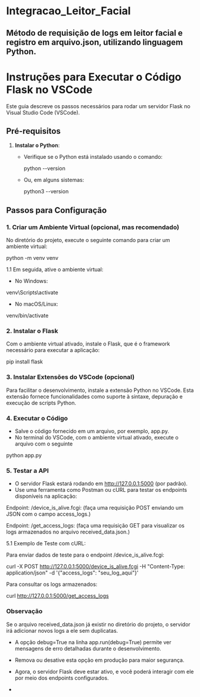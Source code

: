 # Integracao_Leitor_Facial
## Método de requisição de logs em leitor facial e registro em arquivo.json, utilizando linguagem Python. ##

# Instruções para Executar o Código Flask no VSCode

Este guia descreve os passos necessários para rodar um servidor Flask no Visual Studio Code (VSCode).

## Pré-requisitos

1. **Instalar o Python**:
   - Verifique se o Python está instalado usando o comando:
     
     
     python --version


   - Ou, em alguns sistemas:

     
     python3 --version


## Passos para Configuração

### 1. Criar um Ambiente Virtual (opcional, mas recomendado)

   No diretório do projeto, execute o seguinte comando para criar um ambiente virtual:


   python -m venv venv


   1.1 Em seguida, ative o ambiente virtual:

   - No Windows:

   
   venv\Scripts\activate


   - No macOS/Linux:


   venv/bin/activate


### 2. Instalar o Flask

   Com o ambiente virtual ativado, instale o Flask, que é o framework necessário para executar a aplicação:


   pip install flask


### 3. Instalar Extensões do VSCode (opcional)

   Para facilitar o desenvolvimento, instale a extensão Python no VSCode. 
   Esta extensão fornece funcionalidades como suporte à sintaxe, depuração e execução de scripts Python.


### 4. Executar o Código

   - Salve o código fornecido em um arquivo, por exemplo, app.py.
   - No terminal do VSCode, com o ambiente virtual ativado, execute o arquivo com o seguinte


   python app.py


### 5. Testar a API

   - O servidor Flask estará rodando em http://127.0.0.1:5000 (por padrão).
   - Use uma ferramenta como Postman ou cURL para testar os endpoints disponíveis na aplicação:


   Endpoint: /device_is_alive.fcgi: 
   (faça uma requisição POST enviando um JSON com o campo access_logs.)
   
   
   Endpoint: /get_access_logs: 
   (faça uma requisição GET para visualizar os logs armazenados no arquivo received_data.json.)

   
   5.1 Exemplo de Teste com cURL:

   Para enviar dados de teste para o endpoint /device_is_alive.fcgi:


   curl -X POST http://127.0.0.1:5000/device_is_alive.fcgi -H "Content-Type: application/json" -d '{"access_logs": "seu_log_aqui"}'


   Para consultar os logs armazenados:


   curl http://127.0.0.1:5000/get_access_logs


### Observação

   Se o arquivo received_data.json já existir no diretório do projeto, o servidor irá adicionar novos logs a ele sem duplicatas.
   
   - A opção debug=True na linha app.run(debug=True) permite ver mensagens de erro detalhadas durante o desenvolvimento. 
   - Remova ou desative esta opção em produção para maior segurança.
   - Agora, o servidor Flask deve estar ativo, e você poderá interagir com ele por meio dos endpoints configurados.

   - 

